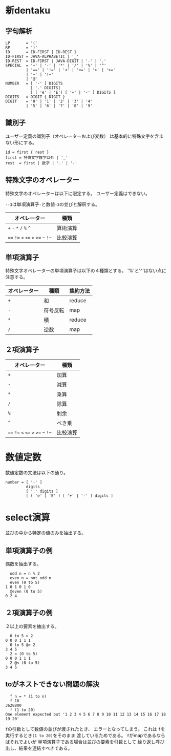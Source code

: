 # 新dentaku

## 字句解析

```
LP       = '('
RP       = ')'
ID       = ID-FIRST { ID-REST }
ID-FIRST = JAVA-ALPHABETIC | '_'
ID-REST  = ID-FIRST | JAVA-DIGIT | '-' | '.'
SPECIAL  = '+' | '-' | '*' | '/' | '%' | '^'
         | '==' | '!=' | '<' | '<=' | '>' | '>='
         | '~' | '!~'
         | '@'
NUMBER   = [ '-' ] DIGITS
           [ '.' DIGITS]
           [ ( 'e' | 'E') [ '+' | '-' ] DIGITS ]
DIGITS   = DIGIT { DIGIT }
DIGIT    = '0' | '1' | '2' | '3' | '4'
         | '5' | '6' | '7' | '8' | '9'
```

## 識別子
ユーザー定義の識別子（オペレーターおよび変数）
は基本的に特殊文字を含まない形にする。

```
id = first { rest }
first = 特殊文字数字以外 | '_'
rest  = first | 数字 | '.' | '-' 
```

## 特殊文字のオペレーター

特殊文字のオペレーターは以下に限定する。
ユーザー定義はできない。

`--3`は単項演算子`-`と数値`-3`の並びと解釈する。

|オペレーター|種類|
|-|-|
|`+` `-` `*` `/` `%` `^`|算術演算|
|`==` `!=` `<` `<=` `>` `>=` `~` `!~`|比較演算|

## 単項演算子

特殊文字オペレーターの単項演算子は以下の４種類とする。
'%'と'^'はない点に注意する。

|オペレーター|種類|集約方法|
|-|-|-|
|`+` |和|reduce|
|`-` |符号反転|map|
|`*` |積|reduce|
|`/` |逆数|map|

## ２項演算子

|オペレーター|種類|
|-|-|
|`+` |加算|
|`-` |減算|
|`*` |乗算|
|`/` |除算|
|`%` |剰余|
|`^` |べき乗|
|`==` `!=` `<` `<=` `>` `>=` `~` `!~`|比較演算|

# 数値定数

数値定数の文法は以下の通り。

```
number = [ '-' ]
         digits
         [ '.' digits ]
         [ ( 'e' | 'E' ) [ '+' | '-' ] digits ]
```

# select演算

並びの中から特定の値のみを抽出する。

## 単項演算子の例

偶数を抽出する。

```
  odd n = n % 2
  even n = not odd n
  even (0 to 5)
1 0 1 0 1 0
  @even (0 to 5)
0 2 4
```
## ２項演算子の例

２以上の要素を抽出する。

```
  0 to 5 > 2
0 0 0 1 1 1
  0 to 5 @> 2
3 4 5
  2 < (0 to 5)
0 0 0 1 1 1
  2 @< (0 to 5)
3 4 5
```

## toがネストできない問題の解決

```
  f n = * (1 to n)
  f 10
3628800
  f (1 to 20)
One element expected but '1 2 3 4 5 6 7 8 9 10 11 12 13 14 15 16 17 18 19 20'
```

`f`の引数として数値の並びが渡されたとき、
エラーとなってしまう。
これは `f`を実行するとき`(1 to 20)`をそのまま
渡しているためである。
`f`がmapであるならばそれでよいが
単項演算子である場合は並びの要素を引数として
繰り返し呼び出し、結果を連結すべきである。